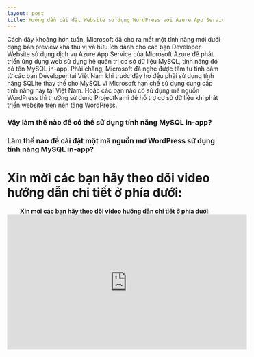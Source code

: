 ```yaml
---
layout: post
title: Hướng dẫn cài đặt Website sử dụng WordPress với Azure App Service MySQL in-app của Microsoft (Hỗ trợ Việt Nam)
---
```

Cách đây khoảng hơn tuần, Microsoft đã cho ra mắt một tính năng mới dưới dạng bản preview khá thú vị và hữu ích dành cho các bạn Developer Website sử dụng dịch vụ Azure App Service của Microsoft Azure để phát triển ứng dụng web sử dụng hệ quản trị cơ sở dữ liệu MySQL, tính năng đó có tên MySQL in-app. Phải chăng, Microsoft đã nghe được tâm tư tình cảm từ các bạn Developer tại Việt Nam khi trước đây họ đều phải sử dụng tính năng SQLite thay thế cho MySQL vì Microsoft hạn chế sử dụng cung cấp tính năng này tại Việt Nam. Hoặc các bạn nào có sử dụng mã nguồn WordPress thì thường sử dụng ProjectNami để hỗ trợ cơ sở dữ liệu khi phát triển website trên nền tảng WordPress. 


### Vậy làm thế nào để có thể sử dụng tính năng MySQL in-app? 
### Làm thế nào để cài đặt một mã nguồn mở WordPress sử dụng tính năng MySQL in-app?
# Xin mời các bạn hãy theo dõi video hướng dẫn chi tiết ở phía dưới: 
<p align="center">
  <b>Xin mời các bạn hãy theo dõi video hướng dẫn chi tiết ở phía dưới: </b><br>
  <iframe width="560" height="315" src="https://www.youtube.com/embed/8ptCRiA_500" frameborder="0" allowfullscreen></iframe>
</p>
